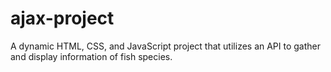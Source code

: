 # ajax-project

A dynamic HTML, CSS, and JavaScript project that utilizes an API to gather and display information of fish species.
